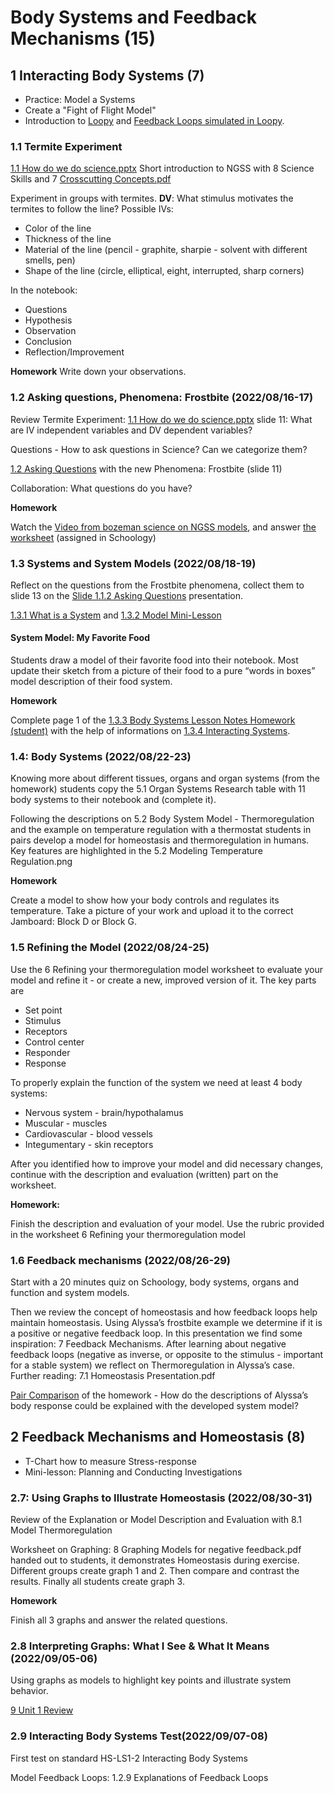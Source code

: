 #  Body Systems and Feedback Mechanisms  (15)

## 1 Interacting Body Systems (7)

- Practice: Model a Systems
- Create a "Fight of Flight Model"
- Introduction to [Loopy](https://bit.ly/3vCrrpw) and [Feedback Loops simulated in Loopy](https://bit.ly/3vAhCsn).

### 1.1 Termite Experiment 

[1.1 How do we do science.pptx]()
Short introduction to NGSS with 8 Science Skills and 7 [Crosscutting Concepts.pdf]()

Experiment in groups with termites. **DV**: What stimulus motivates the termites to follow the line? Possible IVs:
- Color of the line
- Thickness of the line
- Material of the line (pencil - graphite, sharpie - solvent with different smells, pen)
- Shape of the line (circle, elliptical, eight, interrupted, sharp corners)

In the notebook:
- Questions
- Hypothesis
- Observation
- Conclusion
- Reflection/Improvement

**Homework**
Write down your observations.

### 1.2 Asking questions, Phenomena: Frostbite (2022/08/16-17)

Review Termite Experiment:
[1.1 How do we do science.pptx]() slide 11: What are IV independent variables and DV dependent variables?

Questions - How to ask questions in Science? Can we categorize them?

[1.2 Asking Questions]() with the new Phenomena: Frostbite (slide 11)

Collaboration: What questions do you have?

**Homework**

Watch the [Video from bozeman science on NGSS models](https://youtu.be/8kj__V8ehDU), and answer [the worksheet](https://docs.google.com/document/d/1AJxzTEWd6uHpPDdbIKyEIundE9gRikiSkp-iPAkvtgE/edit?usp=sharing) (assigned in Schoology)

### 1.3 Systems and System Models (2022/08/18-19)

Reflect on the questions from the Frostbite phenomena, collect them to slide 13 on the [Slide 1.1.2 Asking Questions](https://docs.google.com/presentation/d/1kkjeJpVQ2nBVTutSzfigeF4MmQ8IJKbuq3rTigz0lkY/edit?usp=sharing) presentation.

[1.3.1 What is a System](https://docs.google.com/presentation/d/1uhYI9V5hhN3CB9Kn8UkEglxnAbEnT49CXN0II_-yM_c/edit?usp=sharing) and [1.3.2 Model Mini-Lesson](https://docs.google.com/presentation/d/14PFElp6XG_ilEQZM4UU4E2SEaLAjQ2ZHwsa9kCvHZg8/edit?usp=sharing)

#### System Model: My Favorite Food

Students draw a model of their favorite food into their notebook. Most update their sketch from a picture of their food to a pure “words in boxes” model description of their food system.

**Homework**

Complete page 1 of the [1.3.3 Body Systems Lesson Notes Homework (student)](https://docs.google.com/document/d/1VIcvl19V7fzuk6GWha8KkVqVy3gjO4flyBKhy3D4uzA/edit?usp=sharing) with the help of informations on [1.3.4 Interacting Systems](https://docs.google.com/presentation/d/1bvlKP7SpiGw0gVvv_hH4Xs6qqcT7UeXAAl7VMbXwpWM/edit?usp=sharing).


### 1.4: Body Systems (2022/08/22-23)

Knowing more about different tissues, organs and organ systems (from the homework) students copy the 5.1 Organ Systems Research table with 11 body systems to their notebook and (complete it).

Following the descriptions on 5.2 Body System Model - Thermoregulation and the example on temperature regulation with a thermostat  students in pairs develop a model for homeostasis and thermoregulation in humans. Key features are highlighted in the 5.2 Modeling Temperature Regulation.png

**Homework**

Create a model to show how your body controls and regulates its temperature. Take a picture of your work and upload it to the correct Jamboard: Block D or Block G.  






### 1.5 Refining the Model (2022/08/24-25)

Use the 6 Refining your thermoregulation model worksheet to evaluate your model and refine it - or create a new, improved version of it. The key parts are
- Set point
- Stimulus
- Receptors
- Control center
- Responder
- Response

To properly explain the function of the system we need at least 4 body systems:
- Nervous system - brain/hypothalamus
- Muscular - muscles
- Cardiovascular - blood vessels
- Integumentary - skin receptors

After you identified how to improve your model and did necessary changes, continue with the description and evaluation (written) part on the worksheet.

**Homework:**

Finish the description and evaluation of your model. Use the rubric provided in the worksheet 6 Refining your thermoregulation model





### 1.6 Feedback mechanisms (2022/08/26-29)

Start with a 20 minutes quiz on Schoology, body systems, organs and function and system models.

Then we review the concept of homeostasis and how feedback loops help maintain homeostasis. Using Alyssa’s frostbite example we determine if it is a positive or negative feedback loop. In this presentation we find some inspiration: 7 Feedback Mechanisms. After learning about negative feedback loops (negative as inverse, or opposite to the stimulus - important for a stable system) we reflect on Thermoregulation in Alyssa’s case. Further reading: 7.1 Homeostasis Presentation.pdf

[Pair Comparison](https://replit.com/@kreier/GroupAssign-2022-working?v=1) of the homework - How do the descriptions of Alyssa’s body response could be explained with the developed system model?




## 2 Feedback Mechanisms and Homeostasis (8)

- T-Chart how to measure Stress-response
- Mini-lesson: Planning and Conducting Investigations

### 2.7: Using Graphs to Illustrate Homeostasis (2022/08/30-31)

Review of the Explanation or Model Description and Evaluation with 8.1 Model Thermoregulation

Worksheet on Graphing: 8 Graphing Models for negative feedback.pdf handed out to students, it demonstrates Homeostasis during exercise. Different groups create graph 1 and 2. Then compare and contrast the results. Finally all students create graph 3. 

**Homework**

Finish all 3 graphs and answer the related questions.


### 2.8 Interpreting Graphs: What I See & What It Means (2022/09/05-06)

Using graphs as models to highlight key points and illustrate system behavior.

[9 Unit 1 Review]()



### 2.9 Interacting Body Systems Test(2022/09/07-08)

First test on standard HS-LS1-2 Interacting Body Systems

Model Feedback Loops: 1.2.9 Explanations of Feedback Loops
